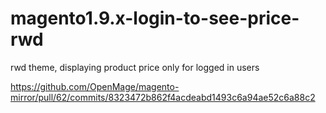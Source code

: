 # magento1.9.x-login-to-see-price-rwd
rwd theme, displaying product price only for logged in users

https://github.com/OpenMage/magento-mirror/pull/62/commits/8323472b862f4acdeabd1493c6a94ae52c6a88c2

